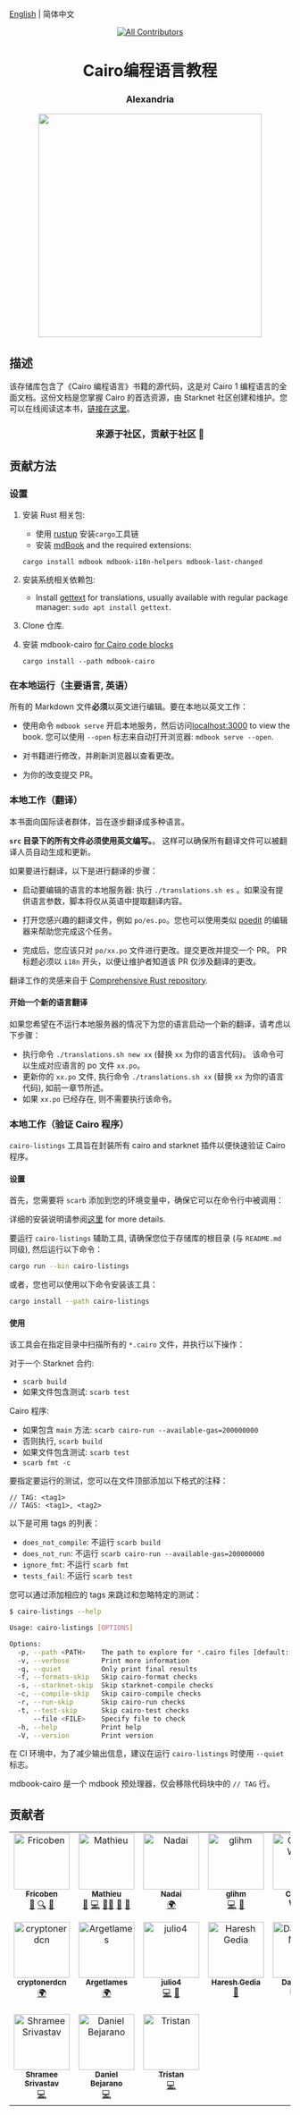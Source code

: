 [English](../README.md) | 简体中文

<div align="center">
<!-- Remember: Keep a span between the HTML tag and the markdown tag.  -->

  <!-- ALL-CONTRIBUTORS-BADGE:START - Do not remove or modify this section -->

[![All Contributors](https://img.shields.io/badge/all_contributors-17-orange.svg?style=flat-square)](#contributors)

<!-- ALL-CONTRIBUTORS-BADGE:END -->

  <h1>Cairo编程语言教程</h1>
  <h3> Alexandria </h3>
  <img src="../assets/alexandria.jpg" height="400" width="400">
</div>

## 描述

该存储库包含了《Cairo 编程语言》书籍的源代码，这是对 Cairo 1 编程语言的全面文档。这份文档是您掌握 Cairo 的首选资源，由 Starknet 社区创建和维护。您可以在线阅读这本书，[链接在这里](https://book.cairo-lang.org/)。

<div align="center">
  <h3> 来源于社区，贡献于社区 📜</h3>
</div>

## 贡献方法

### 设置

1. 安装 Rust 相关包:
   - 使用 [rustup](https://rustup.rs/) 安装`cargo`工具链
   - 安装 [mdBook](https://rust-lang.github.io/mdBook/guide/installation.html) and the required extensions:
   ```
   cargo install mdbook mdbook-i18n-helpers mdbook-last-changed
   ```
2. 安装系统相关依赖包:

   - Install [gettext](https://www.gnu.org/software/gettext/) for translations, usually available with regular package manager:
     `sudo apt install gettext`.

3. Clone 仓库.

4. 安装 mdbook-cairo [for Cairo code blocks](#work-locally-cairo-programs-verification)
   ```
   cargo install --path mdbook-cairo
   ```

### 在本地运行（主要语言, 英语）

所有的 Markdown 文件**必须**以英文进行编辑。要在本地以英文工作：

- 使用命令 `mdbook serve` 开启本地服务，然后访问[localhost:3000](http://localhost:3000) to view the book.
  您可以使用 `--open` 标志来自动打开浏览器: `mdbook serve --open`.

- 对书籍进行修改，并刷新浏览器以查看更改。

- 为你的改变提交 PR。

### 本地工作（翻译）

本书面向国际读者群体，旨在逐步翻译成多种语言。

**`src` 目录下的所有文件必须使用英文编写。**。 这样可以确保所有翻译文件可以被翻译人员自动生成和更新。

如果要进行翻译，以下是进行翻译的步骤：

- 启动要编辑的语言的本地服务器: 执行 `./translations.sh es` 。如果没有提供语言参数，脚本将仅从英语中提取翻译内容。

- 打开您感兴趣的翻译文件，例如 `po/es.po`。您也可以使用类似 [poedit](https://poedit.net/) 的编辑器来帮助您完成这个任务。

- 完成后，您应该只对 `po/xx.po` 文件进行更改。提交更改并提交一个 PR。
  PR 标题必须以 `i18n` 开头，以便让维护者知道该 PR 仅涉及翻译的更改。

翻译工作的灵感来自于 [Comprehensive Rust repository](https://github.com/google/comprehensive-rust/blob/main/TRANSLATIONS.md).

#### 开始一个新的语言翻译

如果您希望在不运行本地服务器的情况下为您的语言启动一个新的翻译，请考虑以下步骤：

- 执行命令 `./translations.sh new xx` (替换 `xx` 为你的语言代码)。 该命令可以生成对应语言的 po 文件 `xx.po`。
- 更新你的 `xx.po` 文件, 执行命令 `./translations.sh xx` (替换 `xx` 为你的语言代码), 如前一章节所述。
- 如果 `xx.po` 已经存在, 则不需要执行该命令。

### 本地工作（验证 Cairo 程序）

`cairo-listings` 工具旨在封装所有 cairo and starknet 插件以便快速验证 Cairo 程序。

#### 设置

首先，您需要将 `scarb` 添加到您的环境变量中，确保它可以在命令行中被调用：

详细的安装说明请参阅[这里](https://cairo-book.github.io/ch01-01-installation.html) for more details.

要运行 `cairo-listings` 辅助工具, 请确保您位于存储库的根目录 (与 `README.md` 同级), 然后运行以下命令：

```sh
cargo run --bin cairo-listings
```

或者，您也可以使用以下命令安装该工具：

```sh
cargo install --path cairo-listings
```

#### 使用

该工具会在指定目录中扫描所有的 `*.cairo` 文件，并执行以下操作：

对于一个 Starknet 合约:

- `scarb build`
- 如果文件包含测试: `scarb test`

Cairo 程序:

- 如果包含 `main` 方法: `scarb cairo-run --available-gas=200000000`
- 否则执行, `scarb build`
- 如果文件包含测试: `scarb test`
- `scarb fmt -c`

要指定要运行的测试，您可以在文件顶部添加以下格式的注释：

```cairo
// TAG: <tag1>
// TAGS: <tag1>, <tag2>
```

以下是可用 tags 的列表：

- `does_not_compile`: 不运行 `scarb build`
- `does_not_run`: 不运行 `scarb cairo-run --available-gas=200000000`
- `ignore_fmt`: 不运行 `scarb fmt`
- `tests_fail`: 不运行 `scarb test`

您可以通过添加相应的 tags 来跳过和忽略特定的测试：

```sh
$ cairo-listings --help

Usage: cairo-listings [OPTIONS]

Options:
  -p, --path <PATH>    The path to explore for *.cairo files [default: ./listings]
  -v, --verbose        Print more information
  -q, --quiet          Only print final results
  -f, --formats-skip   Skip cairo-format checks
  -s, --starknet-skip  Skip starknet-compile checks
  -c, --compile-skip   Skip cairo-compile checks
  -r, --run-skip       Skip cairo-run checks
  -t, --test-skip      Skip cairo-test checks
      --file <FILE>    Specify file to check
  -h, --help           Print help
  -V, --version        Print version
```

在 CI 环境中，为了减少输出信息，建议在运行 `cairo-listings` 时使用 `--quiet` 标志。

mdbook-cairo 是一个 mdbook 预处理器，仅会移除代码块中的 `// TAG` 行。

## 贡献者

<!-- ALL-CONTRIBUTORS-LIST:START - Do not remove or modify this section -->
<!-- prettier-ignore-start -->
<!-- markdownlint-disable -->
<table>
  <tbody>
    <tr>
      <td align="center" valign="top" width="14.28%"><a href="https://www.starknet.id/"><img src="https://avatars.githubusercontent.com/u/78437165?v=4?s=100" width="100px;" alt="Fricoben"/><br /><sub><b>Fricoben</b></sub></a><br /><a href="#ideas-fricoben" title="Ideas, Planning, & Feedback">🤔</a> <a href="#fundingFinding-fricoben" title="Funding Finding">🔍</a> <a href="#projectManagement-fricoben" title="Project Management">📆</a></td>
      <td align="center" valign="top" width="14.28%"><a href="https://github.com/enitrat"><img src="https://avatars.githubusercontent.com/u/60658558?v=4?s=100" width="100px;" alt="Mathieu"/><br /><sub><b>Mathieu</b></sub></a><br /><a href="#ideas-enitrat" title="Ideas, Planning, & Feedback">🤔</a> <a href="https://github.com/cairo-book/cairo-book.github.io/commits?author=enitrat" title="Code">💻</a> <a href="#mentoring-enitrat" title="Mentoring">🧑‍🏫</a> <a href="https://github.com/cairo-book/cairo-book.github.io/pulls?q=is%3Apr+reviewed-by%3Aenitrat" title="Reviewed Pull Requests">👀</a> <a href="#projectManagement-enitrat" title="Project Management">📆</a></td>
      <td align="center" valign="top" width="14.28%"><a href="https://github.com/Nadai2010"><img src="https://avatars.githubusercontent.com/u/112663528?v=4?s=100" width="100px;" alt="Nadai"/><br /><sub><b>Nadai</b></sub></a><br /><a href="#translation-Nadai2010" title="Translation">🌍</a></td>
      <td align="center" valign="top" width="14.28%"><a href="https://github.com/glihm"><img src="https://avatars.githubusercontent.com/u/7962849?v=4?s=100" width="100px;" alt="glihm"/><br /><sub><b>glihm</b></sub></a><br /><a href="https://github.com/cairo-book/cairo-book.github.io/commits?author=glihm" title="Code">💻</a> <a href="#tool-glihm" title="Tools">🔧</a></td>
      <td align="center" valign="top" width="14.28%"><a href="https://www.linkedin.com/in/clementwalter/"><img src="https://avatars.githubusercontent.com/u/18620296?v=4?s=100" width="100px;" alt="Clément Walter"/><br /><sub><b>Clément Walter</b></sub></a><br /><a href="https://github.com/cairo-book/cairo-book.github.io/pulls?q=is%3Apr+reviewed-by%3AClementWalter" title="Reviewed Pull Requests">👀</a></td>
      <td align="center" valign="top" width="14.28%"><a href="https://github.com/makluganteng"><img src="https://avatars.githubusercontent.com/u/74396818?v=4?s=100" width="100px;" alt="V.O.T"/><br /><sub><b>V.O.T</b></sub></a><br /><a href="https://github.com/cairo-book/cairo-book.github.io/commits?author=makluganteng" title="Code">💻</a></td>
      <td align="center" valign="top" width="14.28%"><a href="https://github.com/rkdud007"><img src="https://avatars.githubusercontent.com/u/76558220?v=4?s=100" width="100px;" alt="Pia"/><br /><sub><b>Pia</b></sub></a><br /><a href="https://github.com/cairo-book/cairo-book.github.io/commits?author=rkdud007" title="Code">💻</a> <a href="#blog-rkdud007" title="Blogposts">📝</a></td>
    </tr>
    <tr>
      <td align="center" valign="top" width="14.28%"><a href="https://github.com/cryptonerdcn"><img src="https://avatars.githubusercontent.com/u/97042744?v=4?s=100" width="100px;" alt="cryptonerdcn"/><br /><sub><b>cryptonerdcn</b></sub></a><br /><a href="#translation-cryptonerdcn" title="Translation">🌍</a></td>
      <td align="center" valign="top" width="14.28%"><a href="https://github.com/MathiasTELITSINE"><img src="https://avatars.githubusercontent.com/u/95372106?v=4?s=100" width="100px;" alt="Argetlames"/><br /><sub><b>Argetlames</b></sub></a><br /><a href="#translation-MathiasTELITSINE" title="Translation">🌍</a></td>
      <td align="center" valign="top" width="14.28%"><a href="http://julio4.com"><img src="https://avatars.githubusercontent.com/u/30329843?v=4?s=100" width="100px;" alt="julio4"/><br /><sub><b>julio4</b></sub></a><br /><a href="https://github.com/cairo-book/cairo-book.github.io/commits?author=julio4" title="Code">💻</a> <a href="#tool-julio4" title="Tools">🔧</a></td>
      <td align="center" valign="top" width="14.28%"><a href="https://github.com/hgedia"><img src="https://avatars.githubusercontent.com/u/32969555?v=4?s=100" width="100px;" alt="Haresh Gedia"/><br /><sub><b>Haresh Gedia</b></sub></a><br /><a href="https://github.com/cairo-book/cairo-book.github.io/commits?author=hgedia" title="Documentation">📖</a></td>
      <td align="center" valign="top" width="14.28%"><a href="http://0xdarlington.disha.page"><img src="https://avatars.githubusercontent.com/u/75126961?v=4?s=100" width="100px;" alt="Darlington Nnam"/><br /><sub><b>Darlington Nnam</b></sub></a><br /><a href="https://github.com/cairo-book/cairo-book.github.io/commits?author=Darlington02" title="Code">💻</a></td>
      <td align="center" valign="top" width="14.28%"><a href="https://github.com/tiagofneto"><img src="https://avatars.githubusercontent.com/u/46165861?v=4?s=100" width="100px;" alt="Tiago Neto"/><br /><sub><b>Tiago Neto</b></sub></a><br /><a href="https://github.com/cairo-book/cairo-book.github.io/pulls?q=is%3Apr+reviewed-by%3Atiagofneto" title="Reviewed Pull Requests">👀</a></td>
      <td align="center" valign="top" width="14.28%"><a href="https://github.com/omahs"><img src="https://avatars.githubusercontent.com/u/73983677?v=4?s=100" width="100px;" alt="omahs"/><br /><sub><b>omahs</b></sub></a><br /><a href="https://github.com/cairo-book/cairo-book.github.io/commits?author=omahs" title="Code">💻</a></td>
    </tr>
    <tr>
      <td align="center" valign="top" width="14.28%"><a href="http://shramee.me"><img src="https://avatars.githubusercontent.com/u/11048263?v=4?s=100" width="100px;" alt="Shramee Srivastav"/><br /><sub><b>Shramee Srivastav</b></sub></a><br /><a href="https://github.com/cairo-book/cairo-book.github.io/commits?author=shramee" title="Code">💻</a></td>
      <td align="center" valign="top" width="14.28%"><a href="https://github.com/dbejarano820"><img src="https://avatars.githubusercontent.com/u/58019353?v=4?s=100" width="100px;" alt="Daniel Bejarano"/><br /><sub><b>Daniel Bejarano</b></sub></a><br /><a href="https://github.com/cairo-book/cairo-book.github.io/commits?author=dbejarano820" title="Code">💻</a></td>
      <td align="center" valign="top" width="14.28%"><a href="https://github.com/TAdev0"><img src="https://avatars.githubusercontent.com/u/122918260?v=4?s=100" width="100px;" alt="Tristan"/><br /><sub><b>Tristan</b></sub></a><br /><a href="https://github.com/cairo-book/cairo-book.github.io/commits?author=TAdev0" title="Code">💻</a></td>
    </tr>
  </tbody>
</table>

<!-- markdownlint-restore -->
<!-- prettier-ignore-end -->

<!-- ALL-CONTRIBUTORS-LIST:END -->
<!-- prettier-ignore-start -->
<!-- markdownlint-disable -->

<!-- markdownlint-restore -->
<!-- prettier-ignore-end -->

<!-- ALL-CONTRIBUTORS-LIST:END -->
